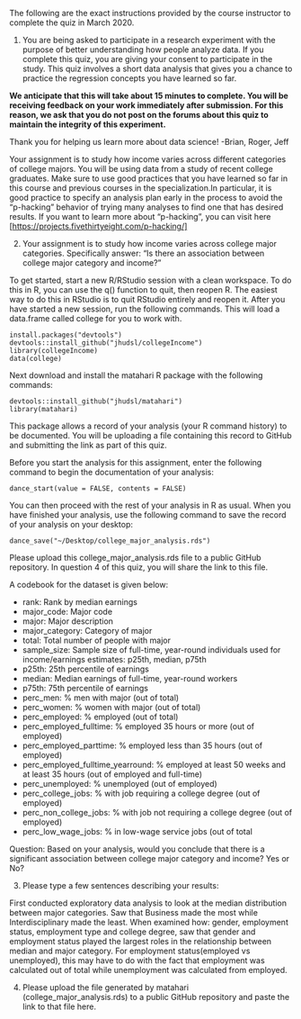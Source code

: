 The following are the exact instructions provided by the course instructor to complete the quiz in March 2020. 

1. You are being asked to participate in a research experiment with the purpose of better understanding how people analyze data. If you complete this quiz, you are giving your consent to participate in the study. This quiz involves a short data analysis that gives you a chance to practice the regression concepts you have learned so far.

**We anticipate that this will take about 15 minutes to complete. You will be receiving feedback on your work immediately after submission. For this reason, we ask that you do not post on the forums about this quiz to maintain the integrity of this experiment.**

Thank you for helping us learn more about data science! -Brian, Roger, Jeff

Your assignment is to study how income varies across different categories of college majors. You will be using data from a study of recent college graduates. Make sure to use good practices that you have learned so far in this course and previous courses in the specialization.In particular, it is good practice to specify an analysis plan early in the process to avoid the “p-hacking” behavior of trying many analyses to find one that has desired results. If you want to learn more about “p-hacking”, you can visit here [https://projects.fivethirtyeight.com/p-hacking/]

2. Your assignment is to study how income varies across college major categories. Specifically answer: “Is there an association between college major category and income?”

To get started, start a new R/RStudio session with a clean workspace. To do this in R, you can use the q() function to quit, then reopen R. The easiest way to do this in RStudio is to quit RStudio entirely and reopen it. After you have started a new session, run the following commands. This will load a data.frame called college for you to work with.

```{r}
install.packages("devtools")
devtools::install_github("jhudsl/collegeIncome")
library(collegeIncome)
data(college)
```

Next download and install the matahari R package with the following commands:

```{r}
devtools::install_github("jhudsl/matahari")
library(matahari)
```

This package allows a record of your analysis (your R command history) to be documented. You will be uploading a file containing this record to GitHub and submitting the link as part of this quiz.

Before you start the analysis for this assignment, enter the following command to begin the documentation of your analysis:

```{r}
dance_start(value = FALSE, contents = FALSE)
```

You can then proceed with the rest of your analysis in R as usual. When you have finished your analysis, use the following command to save the record of your analysis on your desktop:

```{r}
dance_save("~/Desktop/college_major_analysis.rds")
```
Please upload this college_major_analysis.rds file to a public GitHub repository. In question 4 of this quiz, you will share the link to this file.

A codebook for the dataset is given below:

- rank: Rank by median earnings
- major_code: Major code
- major: Major description
- major_category: Category of major
- total: Total number of people with major
- sample_size: Sample size of full-time, year-round individuals used for income/earnings estimates: p25th, median, p75th
- p25th: 25th percentile of earnings
- median: Median earnings of full-time, year-round workers
- p75th: 75th percentile of earnings
- perc_men: % men with major (out of total)
- perc_women: % women with major (out of total)
- perc_employed: % employed (out of total)
- perc_employed_fulltime: % employed 35 hours or more (out of employed)
- perc_employed_parttime: % employed less than 35 hours (out of employed)
- perc_employed_fulltime_yearround: % employed at least 50 weeks and at least 35 hours (out of employed and full-time)
- perc_unemployed: % unemployed (out of employed)
- perc_college_jobs: % with job requiring a college degree (out of employed)
- perc_non_college_jobs: % with job not requiring a college degree (out of employed)
- perc_low_wage_jobs: % in low-wage service jobs (out of total

Question: Based on your analysis, would you conclude that there is a significant association between college major category and income? Yes or No?

3. Please type a few sentences describing your results:

First conducted exploratory data analysis to look at the median distribution between major categories. Saw that Business made the most while Interdisciplinary made the least. When examined how: gender, employment status, employment type and college degree, saw that gender and employment status played the largest roles in the relationship between median and major category. For employment status(employed vs unemployed), this may have to do with the fact that employment was calculated out of total while unemployment was calculated from employed.


4. Please upload the file generated by matahari (college_major_analysis.rds) to a public GitHub repository and paste the link to that file here.
